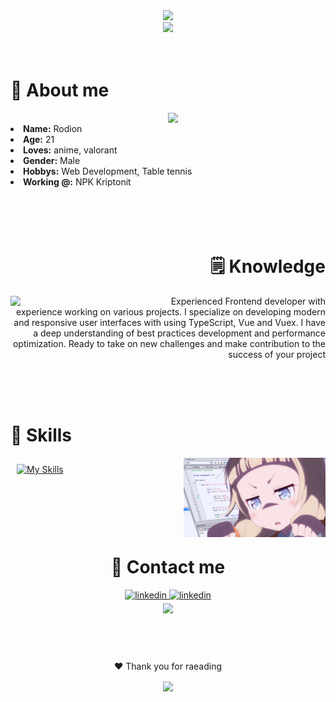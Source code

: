 <div align="center">
<!-- <img src="https://github.com/innng/innng/assets/26755058/5e0ce0fb-c544-4f8c-a307-5849165746d0" width="25%" align="right" /> -->
<div width="70%">
    <img src="https://readme-typing-svg.demolab.com?font=Fira+Code&duration=2000&pause=200&color=14E4AE&center=true&multiline=true&repeat=false&random=false&width=435&height=80&lines=Hi!+I'm+Rodya%2C+a+web+developer.;+%E3%82%88%E3%82%8D%E3%81%97%E3%81%8F"/>
</div>
<img src="https://miro.medium.com/v2/resize:fit:944/format:webp/0*F4t8-xz-b98ZcvEH.gif" width="50%"/>

</div>
<br><br>
<h1>🌸 About me</h1>
<div>
    <div align="center">
        <img src="https://i.pinimg.com/originals/6b/5f/e5/6b5fe5fa5fffdc55605b3dba3f51f128.gif" width="50%" align="right"/>
    </div>
<br>
    <div>
        <li>
        <b>Name:</b> Rodion</li>
        <li>
        <b>Age:</b> 21</li>
        <li>
        <b>Loves:</b> anime, valorant
        </li>
        <li>
        <b>Gender:</b> Male 
        </li>
        <li>
        <b>Hobbys:</b> Web Development, Table tennis
        </li>
        <li>
        <b>Working @:</b> NPK Kriptonit</li>
    </div>
</div>
<br><br>
<br><br>
<h1 align="right">🗒 Knowledge</h1>    
<div c>
    <div align="center">
        <img src="https://user-images.githubusercontent.com/78994881/228387237-3d1de50f-8a4b-4e0d-9c79-0a65de6de6ba.gif" width="40%" align="left"/>
    </div>
    <p width="40%" align="right">Experienced Frontend developer with experience working on various projects. I specialize on developing modern and responsive user interfaces with using TypeScript, Vue and Vuex. I have a deep understanding of best practices development and performance optimization. Ready to take on new challenges and make contribution to the success of your project</p>    
</div>
<br>
<br><br>

<h1>📒 Skills</h1> 
    <div align="center"><img src="./assets/maxresdefault.jpg" width="45%" align="right"/></div>

<p align="left">
     <a href="https://skillicons.dev" width="45%" >
        <img style="margin: 10px" src="https://skillicons.dev/icons?i=git,github,css,html,vue,js,ts,react,express,nuxt,docker,nodejs,go,php&perline=7"alt="My Skills"/> 
    </a>
    
</p>
<br><br>
<br><br>

<h1 align="center">📝 Contact me</h1>    

<div align="center">
<div>
<a href="https://www.linkedin.com/in/rodiontiunov/" target="_blank">
<img src="https://img.shields.io/badge/linkedin-%231E77B5.svg?&style=for-the-badge&logo=linkedin&logoColor=white" alt=linkedin style="margin-bottom: 5px;" />
</a>
<a href="t.me/TRodya" target="_blank">
<img src="https://img.shields.io/badge/TRodya-2CA5E0?style=for-the-badge&logo=telegram&logoColor=white" alt=linkedin style="margin-bottom: 5px;" />
</a>
<div>
<img src="https://i0.wp.com/i.pinimg.com/originals/e1/e7/1b/e1e71b7426513a0e11b97bb121e8fc62.gif?w=900&ssl=1" width="45%"/>


</div>
<br><br>
<div align="center">
<h1 align="center"></h1>    <p>❤️ Thank you for raeading</p>
<img src="https://i.pinimg.com/originals/23/6f/d9/236fd97aa26b093cb1dcb5ed35879ce5.gif" align="center"/>
</div>

